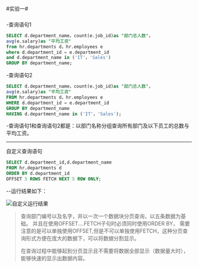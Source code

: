 #实验一#
###
-查询语句1
```sql
SELECT d.department_name，count(e.job_id)as "部门总人数"，
avg(e.salary)as "平均工资"
from hr.departments d，hr.employees e
where d.department_id = e.department_id
and d.department_name in ('IT'，'Sales')
GROUP BY department_name;
```

-查询语句2
```sql
SELECT d.department_name，count(e.job_id)as "部门总人数"，
avg(e.salary)as "平均工资"
FROM hr.departments d，hr.employees e
WHERE d.department_id = e.department_id
GROUP BY department_name
HAVING d.department_name in ('IT'，'Sales');
```
-查询语句1和查询语句2都是：以部门名称分组查询所有部门及以下员工的总数与平均工资。
***
自定义查询语句
```sql
SELECT d.department_id,d.department_name 
FROM hr.departments d 
ORDER BY d.department_id 
OFFSET 5 ROWS FETCH NEXT 5 ROW ONLY;
```
--运行结果如下：

![自定义运行结果](https://github.com/sunsky0c/Oracle/raw/master/tu.png)

>查询部门编号以及名字，并以一次一个数据块分页查询，以五条数据为基础。
>并且在使用OFFSET....FETCH子句时必须同时使用ORDER BY，
>需要注意的是可以单独使用OFFSET,但是不可以单独使用FETCH，这种分页查询形式方便在庞大的数据下，可以将数据分割显示。
>
>在查询过程中能够起到分页显示且不需要将数据全部显示（数据量大时），能够快速的显示出数据内容。
###
